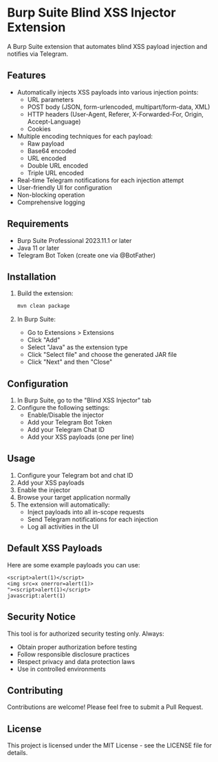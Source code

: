 # Burp Suite Blind XSS Injector Extension

A Burp Suite extension that automates blind XSS payload injection and notifies via Telegram.

## Features

- Automatically injects XSS payloads into various injection points:
  - URL parameters
  - POST body (JSON, form-urlencoded, multipart/form-data, XML)
  - HTTP headers (User-Agent, Referer, X-Forwarded-For, Origin, Accept-Language)
  - Cookies
- Multiple encoding techniques for each payload:
  - Raw payload
  - Base64 encoded
  - URL encoded
  - Double URL encoded
  - Triple URL encoded
- Real-time Telegram notifications for each injection attempt
- User-friendly UI for configuration
- Non-blocking operation
- Comprehensive logging

## Requirements

- Burp Suite Professional 2023.11.1 or later
- Java 11 or later
- Telegram Bot Token (create one via @BotFather)

## Installation

1. Build the extension:
   ```bash
   mvn clean package
   ```

2. In Burp Suite:
   - Go to Extensions > Extensions
   - Click "Add"
   - Select "Java" as the extension type
   - Click "Select file" and choose the generated JAR file
   - Click "Next" and then "Close"

## Configuration

1. In Burp Suite, go to the "Blind XSS Injector" tab
2. Configure the following settings:
   - Enable/Disable the injector
   - Add your Telegram Bot Token
   - Add your Telegram Chat ID
   - Add your XSS payloads (one per line)

## Usage

1. Configure your Telegram bot and chat ID
2. Add your XSS payloads
3. Enable the injector
4. Browse your target application normally
5. The extension will automatically:
   - Inject payloads into all in-scope requests
   - Send Telegram notifications for each injection
   - Log all activities in the UI

## Default XSS Payloads

Here are some example payloads you can use:

```
<script>alert(1)</script>
<img src=x onerror=alert(1)>
"><script>alert(1)</script>
javascript:alert(1)
```

## Security Notice

This tool is for authorized security testing only. Always:
- Obtain proper authorization before testing
- Follow responsible disclosure practices
- Respect privacy and data protection laws
- Use in controlled environments

## Contributing

Contributions are welcome! Please feel free to submit a Pull Request.

## License

This project is licensed under the MIT License - see the LICENSE file for details. 